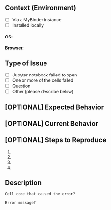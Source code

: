 
<!--- Provide some information about how you are accessing the hackathon materials. -->
<!--- To mark a check box, replace the space inside the brackets with an X, e.g. [X] -->
## Context (Environment)
* [ ] Via a MyBinder instance
* [ ] Installed locally

<!--- What operating system are you on? (e.g. Windows, Mac, Linux) -->
#### OS: 

<!--- What web browser are you using to access the notebooks? -->
#### Browser: 

<!--- Tell us what type of issue you are having -->
## Type of Issue
* [ ] Jupyter notebook failed to open
* [ ] One or more of the cells failed
* [ ] Question
* [ ] Other (please describe below)

## [OPTIONAL] Expected Behavior
<!--- Tell us what should happen -->

## [OPTIONAL] Current Behavior
<!--- Tell us what happens instead of the expected behavior -->

## [OPTIONAL] Steps to Reproduce
<!--- What steps did you taking leading up to the issue? -->
1.
2.
3.
4.

<!--- Provide a detailed description of the issue -->
## Description

<!--- What were you trying to do when the error occurred? -->

<!--- If you are reporting an error running one of the cells, which cells was it? -->
<!--- Copy/paste the code from the errored cell below w/ ``` (three backticks before and after) -->
```
Cell code that caused the error?
```

<!--- Did you get any error messages? If so copy/paste them below w/ ``` (three backticks before and after) -->
```
Error message?
```


